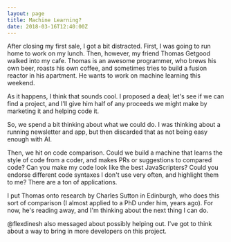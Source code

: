 ```yaml
---
layout: page
title: Machine Learning?
date: 2018-03-16T12:40:00Z
---
```


After closing my first sale, I got a bit distracted. First, I was going to run home to work on my lunch. Then, however, my friend Thomas Getgood walked into my cafe. Thomas is an awesome programmer, who brews his own beer, roasts his own coffee, and sometimes tries to build a fusion reactor in his apartment. He wants to work on machine learning this weekend.

As it happens, I think that sounds cool. I proposed a deal; let's see if we can find a project, and I'll give him half of any proceeds we might make by marketing it and helping code it.

So, we spend a bit thinking about what we could do. I was thinking about a running newsletter and app, but then discarded that as not being easy enough with AI.

Then, we hit on code comparison. Could we build a machine that learns the style of code from a coder, and makes PRs or suggestions to compared code? Can you make my code look like the best JavaScripters? Could you endorse different code syntaxes I don't use very often, and highlight them to me? There are a ton of applications.

I put Thomas onto research by Charles Sutton in Edinburgh, who does this sort of comparison (I almost applied to a PhD under him, years ago). For now, he's reading away, and I'm thinking about the next thing I can do.

@flexdinesh also messaged about possibly helping out. I've got to think about a way to bring in more developers on this project.
